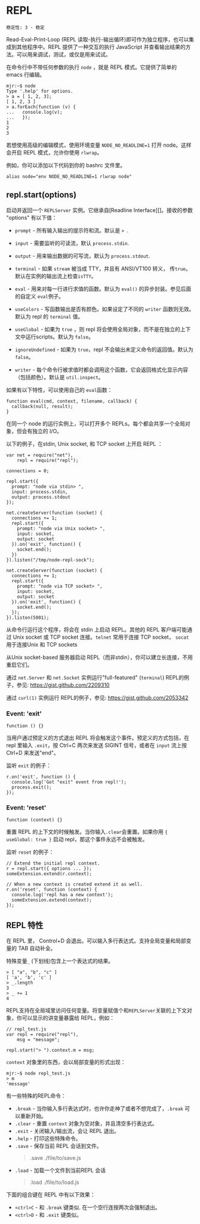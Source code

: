 # REPL

    稳定性: 3 - 稳定

Read-Eval-Print-Loop (REPL 读取-执行-输出循环)即可作为独立程序，也可以集成到其他程序中。REPL 提供了一种交互的执行 JavaScript 并查看输出结果的方法。可以用来调试，测试，或仅是用来试试。

在命令行中不带任何参数的执行  `node` ，就是 REPL 模式。它提供了简单的 emacs 行编辑。

    mjr:~$ node
    Type '.help' for options.
    > a = [ 1, 2, 3];
    [ 1, 2, 3 ]
    > a.forEach(function (v) {
    ...   console.log(v);
    ...   });
    1
    2
    3

若想使用高级的编辑模式，使用环境变量 `NODE_NO_READLINE=1` 打开 node。这样会开启 REPL 模式，允许你使用 `rlwrap`。

例如，你可以添加以下代码到你的 bashrc 文件里。

    alias node="env NODE_NO_READLINE=1 rlwrap node"


## repl.start(options)

启动并返回一个 `REPLServer` 实例。它继承自[Readline Interface][]。接收的参数 "options"  有以下值：

 - `prompt` - 所有输入输出的提示符和流。默认是 `> `.

 - `input` - 需要监听的可读流，默认 `process.stdin`.

 - `output` - 用来输出数据的可写流，默认为 `process.stdout`.

 - `terminal` - 如果 `stream`  被当成 TTY，并且有 ANSI/VT100 转义， 传`true`。默认在实例的输出流上检查`isTTY`。

 - `eval` - 用来对每一行进行求值的函数。默认为 `eval()` 的异步封装。参见后面的自定义 `eval`例子。

 - `useColors` - 写函数输出是否有颜色。如果设定了不同的  `writer` 函数则无效。默认为 repl 的 `terminal` 值。

 - `useGlobal` - 如果为 `true` ，则 repl 将会使用全局对象，而不是在独立的上下文中运行scripts。默认为 `false`。 

 - `ignoreUndefined` - 如果为 `true`，repl 不会输出未定义命令的返回值。默认为 `false`。  

 - `writer` - 每个命令行被求值时都会调用这个函数，它会返回格式化显示内容（包括颜色）。默认是 `util.inspect`。

如果有以下特性，可以使用自己的 `eval`函数：

    function eval(cmd, context, filename, callback) {
      callback(null, result);
    }

在同一个 node 的运行实例上，可以打开多个 REPLs。每个都会共享一个全局对象，但会有独立的 I/O。

以下的例子，在stdin,  Unix socket, 和  TCP socket 上开启 REPL ：

    var net = require("net"),
        repl = require("repl");

    connections = 0;

    repl.start({
      prompt: "node via stdin> ",
      input: process.stdin,
      output: process.stdout
    });

    net.createServer(function (socket) {
      connections += 1;
      repl.start({
        prompt: "node via Unix socket> ",
        input: socket,
        output: socket
      }).on('exit', function() {
        socket.end();
      })
    }).listen("/tmp/node-repl-sock");

    net.createServer(function (socket) {
      connections += 1;
      repl.start({
        prompt: "node via TCP socket> ",
        input: socket,
        output: socket
      }).on('exit', function() {
        socket.end();
      });
    }).listen(5001);

从命令行运行这个程序，将会在 stdin 上启动 REPL。其他的 REPL 客户端可能通过 Unix socket 或 TCP socket 连接。`telnet` 常用于连接 TCP socket， `socat` 用于连接Unix 和 TCP sockets

从Unix socket-based 服务器启动 REPL（而非stdin），你可以建立长连接，不用重启它们。

通过 `net.Server` 和 `net.Socket` 实例运行"full-featured" (`terminal`) REPL的例子，参见: https://gist.github.com/2209310

通过 `curl(1)` 实例运行 REPL的例子，参见: https://gist.github.com/2053342

### Event: 'exit'

`function () {}`

当用户通过预定义的方式退出 REPL 将会触发这个事件。预定义的方式包括，在 repl 里输入 `.exit`，按 Ctrl+C 两次来发送 SIGINT 信号，或者在 `input` 流上按 Ctrl+D 来发送"end"。


监听 `exit` 的例子：

    r.on('exit', function () {
      console.log('Got "exit" event from repl!');
      process.exit();
    });


### Event: 'reset'

`function (context) {}`

重置 REPL 的上下文的时候触发。当你输入`.clear`会重置。如果你用 `{ useGlobal: true }` 启动 repl，那这个事件永远不会被触发。


监听 `reset` 的例子：

    // Extend the initial repl context.
    r = repl.start({ options ... });
    someExtension.extend(r.context);

    // When a new context is created extend it as well.
    r.on('reset', function (context) {
      console.log('repl has a new context');
      someExtension.extend(context);
    });


## REPL 特性

<!-- type=misc -->

在 REPL 里，  Control+D 会退出。可以输入多行表达式。支持全局变量和局部变量的 TAB 自动补全。

特殊变量`_` (下划线)包含上一个表达式的结果。

    > [ "a", "b", "c" ]
    [ 'a', 'b', 'c' ]
    > _.length
    3
    > _ += 1
    4

REPL支持在全局域里访问任何变量。将变量赋值个和`REPLServer`关联的上下文对象，你可以显示的讲变量暴露给 REPL，例如：

    // repl_test.js
    var repl = require("repl"),
        msg = "message";

    repl.start("> ").context.m = msg;

`context` 对象里的东西，会以局部变量的形式出现：

    mjr:~$ node repl_test.js
    > m
    'message'

有一些特殊的REPL命令：

  - `.break` - 当你输入多行表达式时，也许你走神了或者不想完成了，`.break` 可以重新开始。  
  - `.clear` - 重置 `context`  对象为空对象，并且清空多行表达式。  
  - `.exit` - 关闭输入/输出流，会让 REPL 退出。
  - `.help` - 打印这些特殊命令。
  - `.save` - 保存当前 REPL 会话到文件。
    >.save ./file/to/save.js
  - `.load` - 加载一个文件到当前REPL 会话
    >.load ./file/to/load.js

下面的组合键在 REPL 中有以下效果：

  - `<ctrl>C` - 和 `.break` 键类似. 在一个空行连按两次会强制退出。
  - `<ctrl>D` - 和 `.exit` 键类似。


